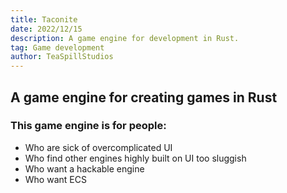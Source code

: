 ```yaml
---
title: Taconite
date: 2022/12/15
description: A game engine for development in Rust.
tag: Game development
author: TeaSpillStudios
---
```


## A game engine for creating games in Rust

### This game engine is for people:
- Who are sick of overcomplicated UI
- Who find other engines highly built on UI too sluggish
- Who want a hackable engine
- Who want ECS
